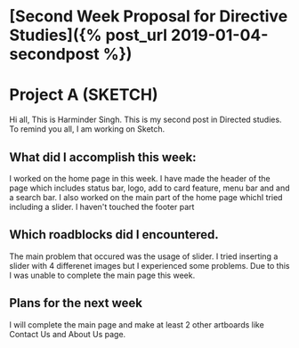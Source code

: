 # [Second Week Proposal for Directive Studies]({% post_url 2019-01-04-secondpost %})

# Project A (SKETCH)

 Hi all, This is Harminder Singh. This is my second post in Directed studies. To remind you all, I am
 working on Sketch.


## What did I accomplish this week:
 I worked on the home page in this week. I have made the header of the page which includes status bar,
 logo, add to card feature, menu bar and and a search bar. I also worked on the main part of the home 
 page whichI tried including a slider. I haven't touched the footer part

## Which roadblocks did I encountered.
 The main problem that occured was the usage of slider. I tried inserting a slider with 4 differenet images 
 but I experienced some problems. Due to this I was unable to complete the main page this week.
 
## Plans for the next week
 I will complete the main page and make at least 2 other artboards like Contact Us and About Us page.
 

